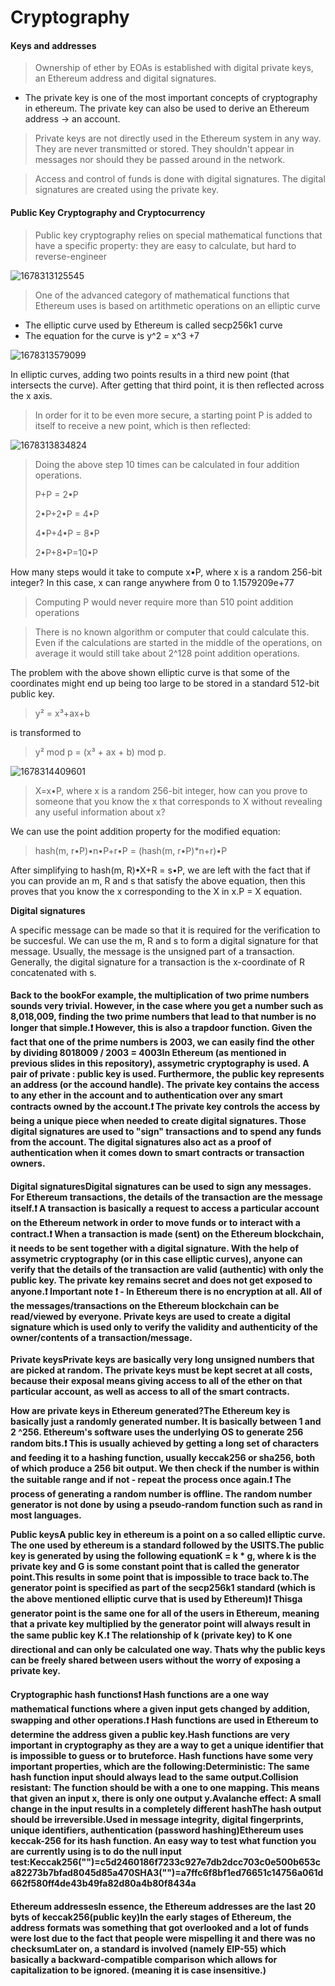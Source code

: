 # Cryptography

#### Keys and addresses

> Ownership of ether by EOAs is established with digital private keys, an Ethereum address and digital signatures.

* The private key is one of the most important concepts of cryptography in ethereum. The private key can also be used to derive an Ethereum address -> an account.

> Private keys are not directly used in the Ethereum system in any way. They are never transmitted or stored. They shouldn't appear in messages nor should they be passed around in the network.

> Access and control of funds is done with digital signatures. The digital signatures are created using the private key.

#### Public Key Cryptography and Cryptocurrency

> Public key cryptography relies on special mathematical functions that have a specific property: they are easy to calculate, but hard to reverse-engineer

![1678313125545](<../Mastering Ethereum Book/image/Chapter4-Cryptography/1678313125545.png>)

> One of the advanced category of mathematical functions that Ethereum uses is based on artithmetic operations on an elliptic curve

* The elliptic curve used by Ethereum is called secp256k1 curve
* The equation for the curve is y^2 = x^3 +7

![1678313579099](<../Mastering Ethereum Book/image/Chapter4-Cryptography/1678313579099.png>)

In elliptic curves, adding two points results in a third new point (that intersects the curve). After getting that third point, it is then reflected across the x axis.

> In order for it to be even more secure, a starting point P is added to itself to receive a new point, which is then reflected:

![1678313834824](<../Mastering Ethereum Book/image/Chapter4-Cryptography/1678313834824.png>)

> Doing the above step 10 times can be calculated in four addition operations.
>
> P+P = 2•P
>
> 2•P+2•P = 4•P
>
> 4•P+4•P = 8•P
>
> 2•P+8•P=10•P

How many steps would it take to compute x•P, where x is a random 256-bit integer? In this case, x can range anywhere from 0 to 1.1579209e+77

> Computing P would never require more than 510 point addition operations

> There is no known algorithm or computer that could calculate this. Even if the calculations are started in the middle of the operations, on average it would still take about 2^128 point addition operations.

The problem with the above shown elliptic curve is that some of the coordinates might end up being too large to be stored in a standard 512-bit public key.

> y² = x³+ax+b

is transformed to

> y² mod p = (x³ + ax + b) mod p.

![1678314409601](<../Mastering Ethereum Book/image/Chapter4-Cryptography/1678314409601.png>)

> X=x•P, where x is a random 256-bit integer, how can you prove to someone that you know the x that corresponds to X without revealing any useful information about x?

We can use the point addition property for the modified equation:

> hash(m, r•P)•n•P+r•P = (hash(m, r•P)\*n+r)•P

After simplifying to hash(m, R)•X+R = s•P, we are left with the fact that if you can provide an m, R and s that satisfy the above equation, then this proves that you know the x corresponding to the X in x.P = X equation.

**Digital signatures**

A specific message can be made so that it is required for the verification to be succesful. We can use the m, R and s to form a digital signature for that message. Usually, the message is the unsigned part of a transaction. Generally, the digital signature for a transaction is the x-coordinate of R concatenated with s.

#### Back to the bookFor example, the multiplication of two prime numbers sounds very trivial. However, in the case where you get a number such as 8,018,009, finding the two prime numbers that lead to that number is no longer that simple.❗ However, this is also a trapdoor function. Given the fact that one of the prime numbers is 2003, we can easily find the other by dividing 8018009 / 2003 = 4003In Ethereum (as mentioned in previous slides in this repository), assymetric cryptography is used. A pair of private : public key is used. Furthermore, the public key represents an address (or the accound handle). The private key contains the access to any ether in the account and to authentication over any smart contracts owned by the account.❗ The private key controls the access by being a unique piece when needed to create digital signatures. Those digital signatures are used to "sign" transactions and to spend any funds from the account. The digital signatures also act as a proof of authentication when it comes down to smart contracts or transaction owners.

#### Digital signaturesDigital signatures can be used to sign any messages. For Ethereum transactions, the details of the transaction are the message itself.❗ A transaction is basically a request to access a particular account on the Ethereum network in order to move funds or to interact with a contract.❗ When a transaction is made (sent) on the Ethereum blockchain, it needs to be sent together with a digital signature. With the help of assymetric cryptography (or in this case elliptic curves), anyone can verify that the details of the transaction are valid (authentic) with only the public key. The private key remains secret and does not get exposed to anyone.❗ Important note ❗ - In Ethereum there is no encryption at all. All of the messages/transactions on the Ethereum blockchain can be read/viewed by everyone. Private keys are used to create a digital signature which is used only to verify the validity and authenticity of the owner/contents of a transaction/message.

**Private keysPrivate keys are basically very long unsigned numbers that are picked at random. The private keys must be kept secret at all costs, because their exposal means giving access to all of the ether on that particular account, as well as access to all of the smart contracts.**

**How are private keys in Ethereum generated?The Ethereum key is basically just a randomly generated number. It is basically between 1 and 2 ^256. Ethereum's software uses the underlying OS to generate 256 random bits.❗ This is usually achieved by getting a long set of characters and feeding it to a hashing function, usually keccak256 or sha256, both of which produce a 256 bit output. We then check if the number is within the suitable range and if not - repeat the process once again.❗ The process of generating a random number is offline. The random number generator is not done by using a pseudo-random function such as rand in most languages.**

**Public keysA public key in ethereum is a point on a so called elliptic curve. The one used by ethereum is a standard followed by the USITS.The public key is generated by using the following equationK = k \* g, where k is the private key and G is some constant point that is called the generator point.This results in some point that is impossible to trace back to.The generator point is specified as part of the secp256k1 standard (which is the above mentioned elliptic curve that is used by Ethereum)❗ Thisga generator point is the same one for all of the users in Ethereum, meaning that a private key multiplied by the generator point will always result in the same public key K.❗ The relationship of k (private key) to K one directional and can only be calculated one way. Thats why the public keys can be freely shared between users without the worry of exposing a private key.**

#### Cryptographic hash functions❗ Hash functions are a one way mathematical functions where a given input gets changed by addition, swapping and other operations.❗ Hash functions are used in Ethereum to determine the address given a public key.Hash functions are very important in cryptography as they are a way to get a unique identifier that is impossible to guess or to bruteforce. Hash functions have some very important properties, which are the following:Deterministic: The same hash function input should always lead to the same output.Collision resistant: The function should be with a one to one mapping. This means that given an input x, there is only one output y.Avalanche effect: A small change in the input results in a completely different hashThe hash output should be irreversible.Used in message integrity, digital fingerprints, unique identifiers, authentication (password hashing)Ethereum uses keccak-256 for its hash function. An easy way to test what function you are currently using is to do the null input test:Keccak256("")=c5d2460186f7233c927e7db2dcc703c0e500b653ca82273b7bfad8045d85a470SHA3("")=a7ffc6f8bf1ed76651c14756a061d662f580ff4de43b49fa82d80a4b80f8434a

#### Ethereum addressesIn essence, the Ethereum addresses are the last 20 byts of keccak256(public key)In the early stages of Ethereum, the address formats was something that got overlooked and a lot of funds were lost due to the fact that people were mispelling it and there was no checksumLater on, a standard is involved (namely EIP-55) which basically a backward-compatible comparison which allows for capitalization to be ignored. (meaning it is case insensitive.)
